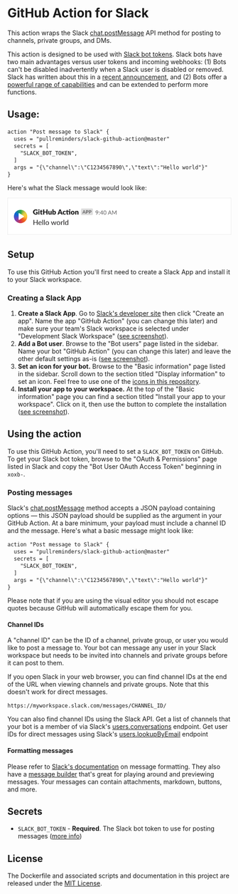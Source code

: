 # GitHub Action for Slack

This action wraps the Slack [chat.postMessage](https://api.slack.com/methods/chat.postMessage) API method for posting to channels, private groups, and DMs.

This action is designed to be used with [Slack bot tokens](https://api.slack.com/docs/token-types). Slack bots have two main advantages versus user tokens and incoming webhooks: (1) Bots can't be disabled inadvertently when a Slack user is disabled or removed. Slack has written about this in a [recent announcement](https://medium.com/slack-developer-blog/the-latest-with-app-tokens-fe878d44130c), and (2) Bots offer a [powerful range of capabilities](https://api.slack.com/bot-users) and can be extended to perform more functions.

## Usage:

```workflow
action "Post message to Slack" {
  uses = "pullreminders/slack-github-action@master"
  secrets = [
    "SLACK_BOT_TOKEN",
  ]
  args = "{\"channel\":\"C1234567890\",\"text\":"Hello world"}"
}
```

Here's what the Slack message would look like:

<img src="docs/images/slack-message-example.png" width="540">

## Setup

To use this GitHub Action you'll first need to create a Slack App and install it to your Slack workspace.

### Creating a Slack App

1. **Create a Slack App**. Go to [Slack's developer site](https://api.slack.com/apps) then click "Create an app". Name the app "GitHub Action" (you can change this later) and make sure your team's Slack workspace is selected under "Development Slack Workspace" ([see screenshot](docs/images/slack-app.png)).
2. **Add a Bot user**. Browse to the "Bot users" page listed in the sidebar. Name your bot "GitHub Action" (you can change this later) and leave the other default settings as-is ([see screenshot](docs/images/bot-user.png)).
3. **Set an icon for your bot.** Browse to the "Basic information" page listed in the sidebar. Scroll down to the section titled "Display information" to set an icon. Feel free to use one of the [icons in this repository](docs/app-icons).
4. **Install your app to your workspace.** At the top of the "Basic information" page you can find a section titled "Install your app to your workspace". Click on it, then use the button to complete the installation ([see screenshot](docs/images/install-slack-all.png)).

## Using the action

To use this GitHub Action, you'll need to set a `SLACK_BOT_TOKEN` on GitHub. To get your Slack bot token, browse to the "OAuth & Permissions" page listed in Slack and copy the "Bot User OAuth Access Token" beginning in `xoxb-`.

### Posting messages

Slack's [chat.postMessage](https://api.slack.com/methods/chat.postMessage) method accepts a JSON payload containing options — this JSON payload should be supplied as the argument in your GitHub Action. At a bare minimum, your payload must include a channel ID and the message. Here's what a basic message might look like:

```workflow
action "Post message to Slack" {
  uses = "pullreminders/slack-github-action@master"
  secrets = [
    "SLACK_BOT_TOKEN",
  ]
  args = "{\"channel\":\"C1234567890\",\"text\":"Hello world"}"
}
```

Please note that if you are using the visual editor you should not escape quotes because GitHub will automatically escape them for you.

#### Channel IDs

A "channel ID" can be the ID of a channel, private group, or user you would like to post a message to. Your bot can message any user in your Slack workspace but needs to be invited into channels and private groups before it can post to them.

If you open Slack in your web browser, you can find channel IDs at the end of the URL when viewing channels and private groups. Note that this doesn't work for direct messages.

```
https://myworkspace.slack.com/messages/CHANNEL_ID/
```

You can also find channel IDs using the Slack API. Get a list of channels that your bot is a member of via Slack's [users.conversations](https://api.slack.com/methods/users.conversations) endpoint. Get user IDs for direct messages using Slack's [users.lookupByEmail](https://api.slack.com/methods/users.lookupByEmail) endpoint

#### Formatting messages

Please refer to [Slack's documentation](https://api.slack.com/docs/messages) on message formatting. They also have a [message builder](https://api.slack.com/docs/messages/builder) that's great for playing around and previewing messages. Your messages can contain attachments, markdown, buttons, and more.

## Secrets

* `SLACK_BOT_TOKEN` - **Required**. The Slack bot token to use for posting messages ([more info](https://api.slack.com/docs/token-types#bot))

## License

The Dockerfile and associated scripts and documentation in this project are released under the [MIT License](LICENSE).